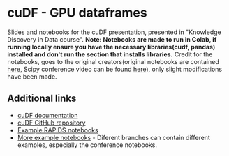 # cuDF - GPU dataframes

Slides and notebooks for the cuDF presentation, presented in "Knowledge Discovery in Data course".
**Note: Notebooks are made to run in Colab, if running locally ensure you have the necessary libraries(cudf, pandas) installed and don't run the section that installs libraries.**
Credit for the notebooks, goes to the original creators(original notebooks are contained [here](https://github.com/rapidsai-community/notebooks-contrib/tree/branch-0.14/conference_notebooks/SCIPY_2019/cudf), Scipy conference video can be found [here](https://www.youtube.com/watch?v=kQ6UWd9t2Go)), only slight modifications have been made.

## Additional links

* [cuDF documentation](https://docs.rapids.ai/api/cudf/stable/)
* [cuDF GitHub repository](https://github.com/rapidsai/cudf)
* [Example RAPIDS notebooks](https://github.com/rapidsai/notebooks)
* [More example notebooks](https://github.com/rapidsai-community/notebooks-contrib) - Diferent branches can contain different examples, especially the conference notebooks.
